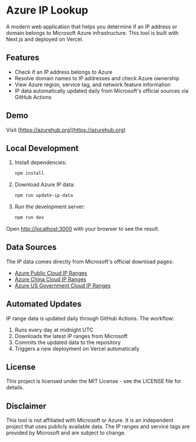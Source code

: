 # Azure IP Lookup

A modern web application that helps you determine if an IP address or domain belongs to Microsoft Azure infrastructure. This tool is built with Next.js and deployed on Vercel.

## Features

- Check if an IP address belongs to Azure
- Resolve domain names to IP addresses and check Azure ownership
- View Azure region, service tag, and network feature information 
- IP data automatically updated daily from Microsoft's official sources via GitHub Actions

## Demo

Visit [https://azurehub.org](https://azurehub.org)

## Local Development

1. Install dependencies:
   ```bash
   npm install
   ```

2. Download Azure IP data:
   ```bash
   npm run update-ip-data
   ```

3. Run the development server:
   ```bash
   npm run dev
   ```

Open [http://localhost:3000](http://localhost:3000) with your browser to see the result.

## Data Sources

The IP data comes directly from Microsoft's official download pages:

- [Azure Public Cloud IP Ranges](https://www.microsoft.com/en-us/download/details.aspx?id=56519)
- [Azure China Cloud IP Ranges](https://www.microsoft.com/en-us/download/details.aspx?id=57062)
- [Azure US Government Cloud IP Ranges](https://www.microsoft.com/en-us/download/details.aspx?id=57063)

## Automated Updates

IP range data is updated daily through GitHub Actions. The workflow:

1. Runs every day at midnight UTC
2. Downloads the latest IP ranges from Microsoft
3. Commits the updated data to the repository
4. Triggers a new deployment on Vercel automatically

## License

This project is licensed under the MIT License - see the LICENSE file for details.

## Disclaimer

This tool is not affiliated with Microsoft or Azure. It is an independent project that uses publicly available data. The IP ranges and service tags are provided by Microsoft and are subject to change.
